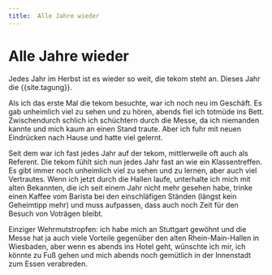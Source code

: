 ```yaml
---
title:  Alle Jahre wieder
---
```


# Alle Jahre wieder

<!--{% include intro var='Bewertung' %}-->

Jedes Jahr im Herbst ist es wieder so weit, die tekom steht an. Dieses Jahr die {{site.tagung}}.

Als ich das erste Mal die tekom besuchte, war ich noch neu im Geschäft. Es gab unheimlich viel zu sehen und zu hören, abends fiel ich totmüde ins Bett. Zwischendurch schlich ich schüchtern durch die Messe, da ich niemanden kannte und mich kaum an einen Stand traute. Aber ich fuhr mit neuen Eindrücken nach Hause und hatte viel gelernt.

Seit dem war ich fast jedes Jahr auf der tekom, mittlerweile oft auch als Referent. Die tekom fühlt sich nun jedes Jahr fast an wie ein Klassentreffen. Es gibt immer noch unheimlich viel zu sehen und zu lernen, aber auch viel Vertrautes. Wenn ich jetzt durch die Hallen laufe, unterhalte ich mich mit alten Bekannten, die ich seit einem Jahr nicht mehr gesehen habe, trinke einen Kaffee vom Barista bei den einschläfigen  Ständen (längst kein Geheimtipp mehr) und muss aufpassen, dass auch noch Zeit für den Besuch von Voträgen bleibt.

Einziger Wehrmutstropfen: ich habe mich an Stuttgart gewöhnt und die Messe hat ja auch viele Vorteile gegenüber den alten Rhein-Main-Hallen in Wiesbaden, aber wenn es abends ins Hotel geht, wünschte ich mir, ich könnte zu Fuß gehen und mich abends noch gemütlich in der Innenstadt zum Essen verabreden. 


<!--Geschrieben von : {{page.author}}, {{page.edit}}-->


<!--{% include legalNote %}-->
